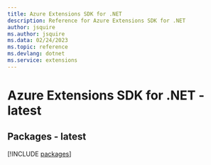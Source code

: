 ```yaml
---
title: Azure Extensions SDK for .NET
description: Reference for Azure Extensions SDK for .NET
author: jsquire
ms.author: jsquire
ms.data: 02/24/2023
ms.topic: reference
ms.devlang: dotnet
ms.service: extensions
---
```

# Azure Extensions SDK for .NET - latest
## Packages - latest
[!INCLUDE [packages](extensions-index.md)]